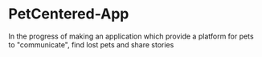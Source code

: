 # PetCentered-App
In the progress of making an application which provide a platform for pets to "communicate", find lost pets and share stories

